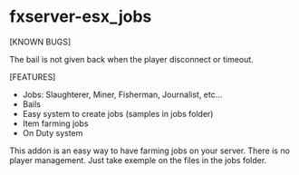 # fxserver-esx_jobs
[KNOWN BUGS]

The bail is not given back when the player disconnect or timeout.

[FEATURES]
- Jobs: Slaughterer, Miner, Fisherman, Journalist, etc...
- Bails
- Easy system to create jobs (samples in jobs folder)
- Item farming jobs
- On Duty system

This addon is an easy way to have farming jobs on your server. 
There is no player management. 
Just take exemple on the files in the jobs folder.